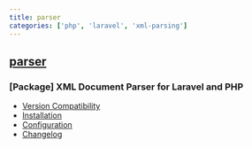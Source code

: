 ```yaml
---
title: parser
categories: ['php', 'laravel', 'xml-parsing']
---
```

## [parser](https://github.com/orchestral/parser)

### [Package] XML Document Parser for Laravel and PHP


* [Version Compatibility](#version-compatibility)
* [Installation](#installation)
* [Configuration](#configuration)
* [Changelog](https://github.com/orchestral/parser/releases)

